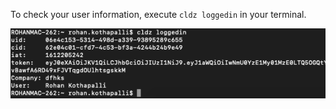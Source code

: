 To check your user information, execute ```cldz loggedin``` in your terminal.

![CLI_LOGGEDIN](../img/cli_loggedin.png) 
